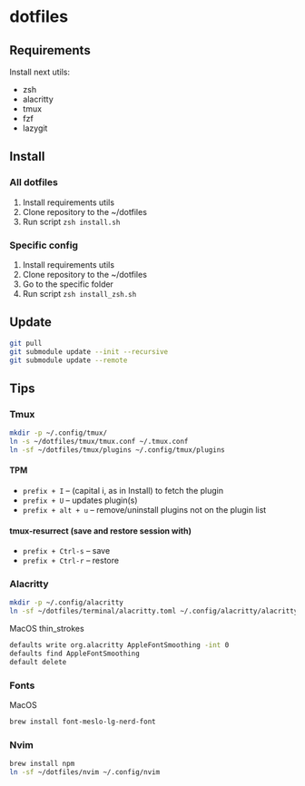 # dotfiles

## Requirements

Install next utils:

- zsh
- alacritty
- tmux
- fzf
- lazygit

## Install

### All dotfiles

1. Install requirements utils
2. Clone repository to the ~/dotfiles
3. Run script `zsh install.sh`

### Specific config

1. Install requirements utils
2. Clone repository to the ~/dotfiles
3. Go to the specific folder
4. Run script `zsh install_zsh.sh`

## Update

```zsh
git pull
git submodule update --init --recursive
git submodule update --remote
```

## Tips

### Tmux

```zsh
mkdir -p ~/.config/tmux/
ln -s ~/dotfiles/tmux/tmux.conf ~/.tmux.conf
ln -sf ~/dotfiles/tmux/plugins ~/.config/tmux/plugins
```

#### TPM

- `prefix + I` – (capital i, as in Install) to fetch the plugin
- `prefix + U` – updates plugin(s)
- `prefix + alt + u` – remove/uninstall plugins not on the plugin list

#### tmux-resurrect (save and restore session with)

- `prefix + Ctrl-s` – save
- `prefix + Ctrl-r` – restore

### Alacritty

```zsh
mkdir -p ~/.config/alacritty
ln -sf ~/dotfiles/terminal/alacritty.toml ~/.config/alacritty/alacritty.toml
```

MacOS thin_strokes

```zsh
defaults write org.alacritty AppleFontSmoothing -int 0
defaults find AppleFontSmoothing
default delete
```

### Fonts

MacOS

```zsh
brew install font-meslo-lg-nerd-font
```

### Nvim

```zsh
brew install npm
ln -sf ~/dotfiles/nvim ~/.config/nvim
```

